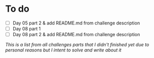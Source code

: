 # To do

- [ ] Day 05 part 2 & add README.md from challenge description
- [ ] Day 08 part 1
- [ ] Day 08 part 2 & add README.md from challenge description

_This is a list from all challenges parts that I didn't finished yet due to personal reasons but I intent to solve and write about it_